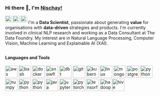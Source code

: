 ### Hi there 👋, I'm [Nischay!](https://nischaybikramthapa.github.io/)

<a href="https://github.com/nischaybikramthapa">
  <img align="left" alt="Nischay Thapa | Github" width="22px" src="https://cdn.jsdelivr.net/npm/simple-icons@v4/icons/github.svg" />
</a>
<a href="https://www.linkedin.com/in/nischaythapa/">
  <img align="left" alt="Nischay' LinkedIn" width="22px" src="https://cdn.jsdelivr.net/npm/simple-icons@v4/icons/linkedin.svg" />
</a>
<a href="https://nischaybikramthapa.github.io/">
  <img align="left" alt="Nischay Thapa | Twitter" width="22px" src="https://cdn.jsdelivr.net/npm/simple-icons@v4/icons/icloud.svg" />
</a>

<!-- <p align="right"><img align="right" src="https://gitwar.herokuapp.com/badge?username=nischaybikramthapa&style=flat-square&color=blueviolet&label=GITHUB+PROFILE+SCORE" alt="nischaybikramthapa"/></p>
 -->
##

I'm a **Data Scientist**, passionate about generating **value** for organisations with **data-driven** strategies and products. I'm currently involved in clinical NLP research and working as a Data Consultant at The Data Foundry. My interest are in Natural Language Processing, Computer Vision, Machine Learning and Explainable AI (XAI).


##
<!-- <img align="right" alt="GIF" width="300px" style="margin-bottom: 100px" src="https://s7.gifyu.com/images/graph.gif" /> -->

#### Languages and Tools

<p align="left"><img src="https://www.vectorlogo.zone/logos/amazon_aws/amazon_aws-icon.svg" alt="aws" width="40" height="40"/> <img src="https://www.vectorlogo.zone/logos/gnu_bash/gnu_bash-icon.svg" alt="bash" width="40" height="40"/> <img src="https://www.vectorlogo.zone/logos/docker/docker-icon.svg" alt="docker" width="40" height="40"/> <img
src = "https://www.vectorlogo.zone/logos/snowflake/snowflake-icon.svg", alt = "snowflake" width = "40" height = "40"/> <img 
src="https://github.com/gilbarbara/logos/blob/master/logos/dbt-icon.svg" alt="dbt" width="40" height="40"/>
<img src="https://www.vectorlogo.zone/logos/git-scm/git-scm-icon.svg" alt="git" width="40" height="40"/> <img src="https://www.vectorlogo.zone/logos/kubernetes/kubernetes-icon.svg" alt="kubernetes" width="40" height="40"/> <img src="https://www.vectorlogo.zone/logos/linux/linux-icon.svg" alt="linux" width="40" height="40"/>  <img src="https://www.vectorlogo.zone/logos/mongodb/mongodb-icon.svg" alt="mongodb" width="40" height="40"/> <img src="https://www.vectorlogo.zone/logos/postgresql/postgresql-icon.svg" alt="postgresql" width="40" height="40"/> <img src="https://www.vectorlogo.zone/logos/python/python-icon.svg" alt="python" width="40" height="40"/> <img src="https://www.vectorlogo.zone/logos/numpy/numpy-ar21.svg" alt="numpy" width="40" height="40"/> <img src="https://www.vectorlogo.zone/logos/opencv/opencv-icon.svg" alt="python" width="40" height="40"/> <img src="https://www.vectorlogo.zone/logos/oracle/oracle-icon.svg" alt="python" width="40" height="40"/> <img src="https://www.vectorlogo.zone/logos/apache_spark/apache_spark-ar21.svg" alt="java" width="40" height="40"/> <img src="https://www.vectorlogo.zone/logos/jupyter/jupyter-icon.svg" alt="jupyter" width="40" height="40"/> <img src="https://www.vectorlogo.zone/logos/pytorch/pytorch-icon.svg" alt="pytorch" width="40" height="40"/> <img src="https://www.vectorlogo.zone/logos/tensorflow/tensorflow-icon.svg" alt="tensorflow" width="40" height="40"/> <img src="https://www.vectorlogo.zone/logos/apache_hadoop/apache_hadoop-icon.svg" alt="hadoop" width="40" height="40"/><img src="https://www.vectorlogo.zone/logos/apache_hive/apache_hive-icon.svg" alt="hive" width="40" height="40"/></p><p>&nbsp;</p> 

